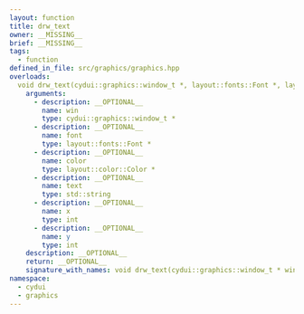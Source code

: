 ```yaml
---
layout: function
title: drw_text
owner: __MISSING__
brief: __MISSING__
tags:
  - function
defined_in_file: src/graphics/graphics.hpp
overloads:
  void drw_text(cydui::graphics::window_t *, layout::fonts::Font *, layout::color::Color *, std::string, int, int):
    arguments:
      - description: __OPTIONAL__
        name: win
        type: cydui::graphics::window_t *
      - description: __OPTIONAL__
        name: font
        type: layout::fonts::Font *
      - description: __OPTIONAL__
        name: color
        type: layout::color::Color *
      - description: __OPTIONAL__
        name: text
        type: std::string
      - description: __OPTIONAL__
        name: x
        type: int
      - description: __OPTIONAL__
        name: y
        type: int
    description: __OPTIONAL__
    return: __OPTIONAL__
    signature_with_names: void drw_text(cydui::graphics::window_t * win, layout::fonts::Font * font, layout::color::Color * color, std::string text, int x, int y)
namespace:
  - cydui
  - graphics
---
```

